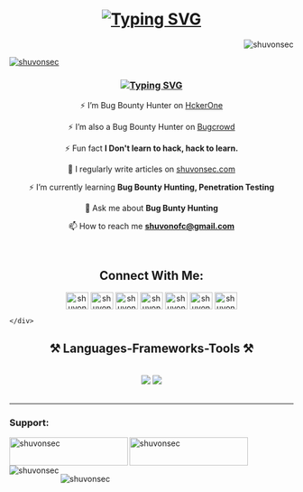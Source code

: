 <h1 align="center"><a href="https://git.io/typing-svg"><img src="https://readme-typing-svg.demolab.com?font=Fira+Code&weight=700&size=33&duration=4000&pause=1000&random=false&width=500&height=70&lines=Hi%2C+I'm+Shuvonsec" alt="Typing SVG" /></a></h1>


<p align="right"> <img src="[https://komarev.com/ghpvc/?username=shuvonsec&label=Profile%20views&color=0e75b6&style=flat](https://github-profile-trophy.vercel.app/?username=ryo-ma&theme=radical)" alt="shuvonsec" /> </p>

<p align="left"> <a href="https://github.com/ryo-ma/github-profile-trophy"><img src="https://github-profile-trophy.vercel.app/?username=shuvonsec(https://github-profile-trophy.vercel.app/?username=ryo-ma&theme=onestar)" alt="shuvonsec" /></a> </p>

<div align="center">
<h3 align="center"><a href="https://git.io/typing-svg"><img src="https://readme-typing-svg.demolab.com?font=Fira+Code&weight=700&size=33&duration=4000&pause=1000&color=030A0E&random=false&width=500&height=70&lines=I'm+a+Bug+Bounty+Hunter" alt="Typing SVG" /></a></h3>
 
⚡ I’m Bug Bounty Hunter on [HckerOne](https://www.hackerone.com/)

 ⚡ I’m also a Bug Bounty Hunter on [Bugcrowd](https://www.bugcrowd.com/)

 ⚡ Fun fact **I Don't learn to hack, hack to learn.**
 
 📝 I regularly write articles on [shuvonsec.com](shuvonsec.com)
 
 ⚡ I’m currently learning **Bug Bounty Hunting, Penetration Testing**

 💬 Ask me about **Bug Bunty Hunting**
 
 📫 How to reach me **shuvonofc@gmail.com**
 
 <br>

   </div>
   <div align="center"> 
 <h2 align="center"><bold>Connect With Me:</bold></h2>
<p align="center">
<a href="https://twitter.com/shuvonsec" target="blank"><img align="center" src="https://raw.githubusercontent.com/rahuldkjain/github-profile-readme-generator/master/src/images/icons/Social/twitter.svg" alt="shuvonsec" height="30" width="40" /></a>
<a href="https://linkedin.com/in/shuvonsec" target="blank"><img align="center" src="https://raw.githubusercontent.com/rahuldkjain/github-profile-readme-generator/master/src/images/icons/Social/linked-in-alt.svg" alt="shuvonsec" height="30" width="40" /></a>
<a href="https://fb.com/shuvonsec" target="blank"><img align="center" src="https://raw.githubusercontent.com/rahuldkjain/github-profile-readme-generator/master/src/images/icons/Social/facebook.svg" alt="shuvonsec" height="30" width="40" /></a>
<a href="https://instagram.com/shuvonsec" target="blank"><img align="center" src="https://raw.githubusercontent.com/rahuldkjain/github-profile-readme-generator/master/src/images/icons/Social/instagram.svg" alt="shuvonsec" height="30" width="40" /></a>
<a href="https://www.youtube.com/c/shuvonsec" target="blank"><img align="center" src="https://raw.githubusercontent.com/rahuldkjain/github-profile-readme-generator/master/src/images/icons/Social/youtube.svg" alt="shuvonsec" height="30" width="40" /></a>
<a href="https://www.hackerrank.com/shuvonsec" target="blank"><img align="center" src="https://raw.githubusercontent.com/rahuldkjain/github-profile-readme-generator/master/src/images/icons/Social/hackerrank.svg" alt="shuvonsec" height="30" width="40" /></a>
<a href="https://www.leetcode.com/shuvonsec" target="blank"><img align="center" src="https://raw.githubusercontent.com/rahuldkjain/github-profile-readme-generator/master/src/images/icons/Social/leet-code.svg" alt="shuvonsec" height="30" width="40" /></a>
</p>
    </div>
    
    </div>
 
<h2 align="center">⚒️ Languages-Frameworks-Tools ⚒️</h2>
<br/>
<div align="center">
    <img src="https://skillicons.dev/icons?i=c,cs,cpp,css,html,java,js,mysql,py,react" />
    <img src="https://skillicons.dev/icons?i=git,linux,androidstudio,powershell,bash,docker,github,gitlab,go" /><br>
</div>

 <br/>
 <hr/>
 

 
<h3 align="left">Support:</h3>
<p><a href="https://www.buymeacoffee.com/shuvonsec"> <img align="left" src="https://cdn.buymeacoffee.com/buttons/v2/default-yellow.png" height="50" width="210" alt="shuvonsec" /></a><a href="https://ko-fi.com/shuvonsec"> <img align="left" src="https://cdn.ko-fi.com/cdn/kofi3.png?v=3" height="50" width="210" alt="shuvonsec" /></a></p><br><br>

<p><img align="left" src="https://github-readme-stats.vercel.app/api/top-langs?username=shuvonsec&show_icons=true&locale=en&layout=compact" alt="shuvonsec" /></p>

<p>&nbsp;<img align="center" src="https://github-readme-stats.vercel.app/api?username=shuvonsec&show_icons=true&locale=en" alt="shuvonsec" /></p>


